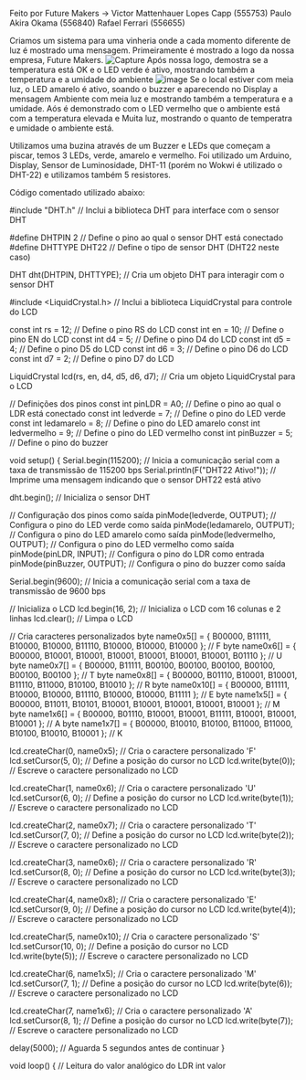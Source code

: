 Feito por Future Makers -> Victor Mattenhauer Lopes Capp (555753)
                           Paulo Akira Okama (556840)
                           Rafael Ferrari (556655)

Criamos um sistema para uma vinheria onde a cada momento diferente de luz é mostrado uma mensagem.
Primeiramente é mostrado a logo da nossa empresa, Future Makers. 
![Capture](https://github.com/VictorMLCapp/Edge-computing/assets/163414336/495af386-4098-4959-b72c-543e7d2524a2)
Após nossa logo, demostra se a temperatura está OK e o LED verde é ativo, mostrando também a temperatura e a umidade do ambiente
![image](https://github.com/VictorMLCapp/Edge-computing/assets/163414336/22505260-a6db-413b-9320-5c5b9b409bfe)
Se o local estiver com meia luz, o LED amarelo é ativo, soando o buzzer e aparecendo no Display a mensagem Ambiente com meia luz e mostrando também a temperatura e a umidade.
Aós é demonstrado com o LED vermelho que o ambiente está com a temperatura elevada e Muita luz, mostrando o quanto de temperatra e umidade o ambiente está.

Utilizamos uma buzina através de um Buzzer e LEDs que começam a piscar, temos 3 LEDs, verde, amarelo e vermelho.
Foi utilizado um Arduino, Display, Sensor de Luminosidade, DHT-11 (porém no Wokwi é utilizado o DHT-22) e utilizamos também 5 resistores.

Código comentado utilizado abaixo:


#include "DHT.h" // Inclui a biblioteca DHT para interface com o sensor DHT

#define DHTPIN 2     // Define o pino ao qual o sensor DHT está conectado
#define DHTTYPE DHT22   // Define o tipo de sensor DHT (DHT22 neste caso)

DHT dht(DHTPIN, DHTTYPE); // Cria um objeto DHT para interagir com o sensor DHT

#include <LiquidCrystal.h> // Inclui a biblioteca LiquidCrystal para controle do LCD

const int rs = 12; // Define o pino RS do LCD
const int en = 10; // Define o pino EN do LCD
const int d4 = 5;  // Define o pino D4 do LCD
const int d5 = 4;  // Define o pino D5 do LCD
const int d6 = 3;  // Define o pino D6 do LCD
const int d7 = 2;  // Define o pino D7 do LCD

LiquidCrystal lcd(rs, en, d4, d5, d6, d7); // Cria um objeto LiquidCrystal para o LCD

// Definições dos pinos
const int pinLDR = A0; // Define o pino ao qual o LDR está conectado
const int ledverde = 7; // Define o pino do LED verde
const int ledamarelo = 8; // Define o pino do LED amarelo
const int ledvermelho = 9; // Define o pino do LED vermelho
const int pinBuzzer = 5; // Define o pino do buzzer

void setup() {
  Serial.begin(115200); // Inicia a comunicação serial com a taxa de transmissão de 115200 bps
  Serial.println(F("DHT22 Ativo!")); // Imprime uma mensagem indicando que o sensor DHT22 está ativo

  dht.begin(); // Inicializa o sensor DHT

  // Configuração dos pinos como saída
  pinMode(ledverde, OUTPUT); // Configura o pino do LED verde como saída
  pinMode(ledamarelo, OUTPUT); // Configura o pino do LED amarelo como saída
  pinMode(ledvermelho, OUTPUT); // Configura o pino do LED vermelho como saída
  pinMode(pinLDR, INPUT); // Configura o pino do LDR como entrada
  pinMode(pinBuzzer, OUTPUT); // Configura o pino do buzzer como saída

  Serial.begin(9600); // Inicia a comunicação serial com a taxa de transmissão de 9600 bps

  // Inicializa o LCD
  lcd.begin(16, 2); // Inicializa o LCD com 16 colunas e 2 linhas
  lcd.clear(); // Limpa o LCD

  // Cria caracteres personalizados
  byte name0x5[] = { B00000, B11111, B10000, B10000, B11110, B10000, B10000, B10000 }; // F
  byte name0x6[] = { B00000, B10001, B10001, B10001, B10001, B10001, B10001, B01110 }; // U
  byte name0x7[] = { B00000, B11111, B00100, B00100, B00100, B00100, B00100, B00100 }; // T
  byte name0x8[] = { B00000, B01110, B10001, B10001, B11110, B11000, B10100, B10010 }; // R
  byte name0x10[] = { B00000, B11111, B10000, B10000, B11110, B10000, B10000, B11111 }; // E 
  byte name1x5[] = { B00000, B11011, B10101, B10001, B10001, B10001, B10001, B10001 }; // M
  byte name1x6[] = { B00000, B01110, B10001, B10001, B11111, B10001, B10001, B10001 }; // A
  byte name1x7[] = { B00000, B10010, B10100, B11000, B11000, B10100, B10010, B10001 }; // K 

  lcd.createChar(0, name0x5); // Cria o caractere personalizado 'F'
  lcd.setCursor(5, 0); // Define a posição do cursor no LCD
  lcd.write(byte(0)); // Escreve o caractere personalizado no LCD

  lcd.createChar(1, name0x6); // Cria o caractere personalizado 'U'
  lcd.setCursor(6, 0); // Define a posição do cursor no LCD
  lcd.write(byte(1)); // Escreve o caractere personalizado no LCD

  lcd.createChar(2, name0x7); // Cria o caractere personalizado 'T'
  lcd.setCursor(7, 0); // Define a posição do cursor no LCD
  lcd.write(byte(2)); // Escreve o caractere personalizado no LCD

  lcd.createChar(3, name0x6); // Cria o caractere personalizado 'R'
  lcd.setCursor(8, 0); // Define a posição do cursor no LCD
  lcd.write(byte(3)); // Escreve o caractere personalizado no LCD

  lcd.createChar(4, name0x8); // Cria o caractere personalizado 'E'
  lcd.setCursor(9, 0); // Define a posição do cursor no LCD
  lcd.write(byte(4)); // Escreve o caractere personalizado no LCD

  lcd.createChar(5, name0x10); // Cria o caractere personalizado 'S'
  lcd.setCursor(10, 0); // Define a posição do cursor no LCD
  lcd.write(byte(5)); // Escreve o caractere personalizado no LCD

  lcd.createChar(6, name1x5); // Cria o caractere personalizado 'M'
  lcd.setCursor(7, 1); // Define a posição do cursor no LCD
  lcd.write(byte(6)); // Escreve o caractere personalizado no LCD

  lcd.createChar(7, name1x6); // Cria o caractere personalizado 'A'
  lcd.setCursor(8, 1); // Define a posição do cursor no LCD
  lcd.write(byte(7)); // Escreve o caractere personalizado no LCD

  delay(5000); // Aguarda 5 segundos antes de continuar
}

void loop() {
  // Leitura do valor analógico do LDR
  int valor
